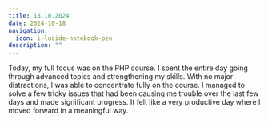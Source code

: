 ```yaml
---
title: 18.10.2024
date: 2024-10-18
navigation:
  icon: i-lucide-notebook-pen
description: ""
---
```


Today, my full focus was on the PHP course. I spent the entire day going through advanced topics and strengthening my skills. With no major distractions, I was able to concentrate fully on the course. I managed to solve a few tricky issues that had been causing me trouble over the last few days and made significant progress. It felt like a very productive day where I moved forward in a meaningful way.

